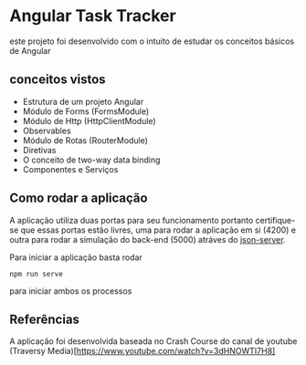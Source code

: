 # Angular Task Tracker

este projeto foi desenvolvido com o intuito de estudar os conceitos básicos de Angular

## conceitos vistos
- Estrutura de um projeto Angular
- Módulo de Forms (FormsModule)
- Módulo de Http (HttpClientModule)
- Observables
- Módulo de Rotas (RouterModule)
- Diretivas
- O conceito de two-way data binding
- Componentes e Serviços

## Como rodar a aplicação
A aplicação utiliza duas portas para seu funcionamento portanto certifique-se que essas portas estão livres, uma para rodar a aplicação em si (4200) e outra para rodar a simulação do back-end (5000) atráves do [json-server](https://www.npmjs.com/package/json-server).

Para iniciar a aplicação basta rodar
```shel
npm run serve
```
para iniciar ambos os processos

## Referências
A aplicação foi desenvolvida baseada no Crash Course do canal de youtube (Traversy Media)[https://www.youtube.com/watch?v=3dHNOWTI7H8]